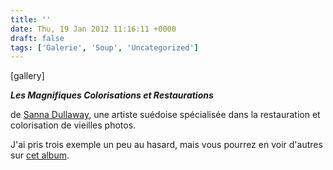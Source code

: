 ```yaml
---
title: ''
date: Thu, 19 Jan 2012 11:16:11 +0000
draft: false
tags: ['Galerie', 'Soup', 'Uncategorized']
---
```


\[gallery\]

_**Les Magnifiques Colorisations et Restaurations**_

de [Sanna Dullaway](http://forrifarg.se/section/farglagda), une artiste suédoise spécialisée dans la restauration et colorisation de vieilles photos.

J'ai pris trois exemple un peu au hasard, mais vous pourrez en voir d'autres sur [cet album](http://imgur.com/a/wapUe).